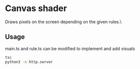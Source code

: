 # Canvas shader

Draws pixels on the screen depending on the given rules.\

## Usage
main.ts and rule.ts can be modified to implement and add visuals
```bash
tsc
python3 -m http.server
```
